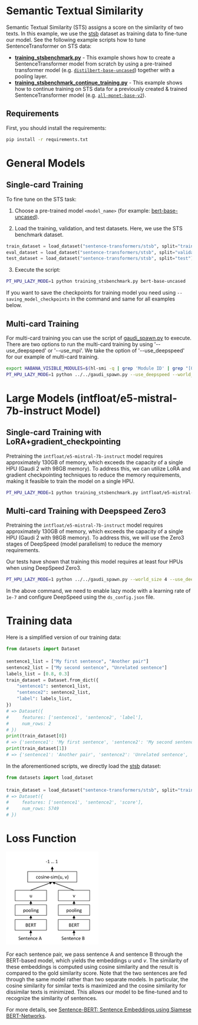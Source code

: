 # Semantic Textual Similarity

Semantic Textual Similarity (STS) assigns a score on the similarity of two texts. In this example, we use the [stsb](https://huggingface.co/datasets/sentence-transformers/stsb) dataset as training data to fine-tune our model. See the following example scripts how to tune SentenceTransformer on STS data:

- **[training_stsbenchmark.py](training_stsbenchmark.py)** - This example shows how to create a SentenceTransformer model from scratch by using a pre-trained transformer model (e.g. [`distilbert-base-uncased`](https://huggingface.co/distilbert/distilbert-base-uncased)) together with a pooling layer.
- **[training_stsbenchmark_continue_training.py](training_stsbenchmark_continue_training.py)** - This example shows how to continue training on STS data for a previously created & trained SentenceTransformer model (e.g. [`all-mpnet-base-v2`](https://huggingface.co/sentence-transformers/all-mpnet-base-v2)).

## Requirements

First, you should install the requirements:
```bash
pip install -r requirements.txt
```

# General Models

## Single-card Training

To fine tune on the STS task:

1. Choose a pre-trained model `<model_name>` (for example: [bert-base-uncased](https://huggingface.co/google-bert/bert-base-uncased)).

2. Load the training, validation, and test datasets. Here, we use the STS benchmark dataset.

```python
train_dataset = load_dataset("sentence-transformers/stsb", split="train")
eval_dataset = load_dataset("sentence-transformers/stsb", split="validation")
test_dataset = load_dataset("sentence-transformers/stsb", split="test")
```

3. Execute the script:

```bash
PT_HPU_LAZY_MODE=1 python training_stsbenchmark.py bert-base-uncased
```
If you want to save the checkpoints for training model you need using `--saving_model_checkpoints` in the command and same for all examples below.

## Multi-card Training

For multi-card training you can use the script of [gaudi_spawn.py](https://github.com/huggingface/optimum-habana/blob/main/examples/gaudi_spawn.py) to execute. There are two options to run the multi-card training by using '--use_deepspeed' or '--use_mpi'. We take the option of '--use_deepspeed' for our example of  multi-card training.

```bash
export HABANA_VISIBLE_MODULES=$(hl-smi -q | grep 'Module ID' | grep "[0-9]" -o | xargs -d '\n' | sed 's/ /,/g')
PT_HPU_LAZY_MODE=1 python ../../gaudi_spawn.py --use_deepspeed --world_size 2 training_stsbenchmark.py bert-base-uncased
```


# Large Models (intfloat/e5-mistral-7b-instruct Model)

## Single-card Training with LoRA+gradient_checkpointing

Pretraining the `intfloat/e5-mistral-7b-instruct` model requires approximately 130GB of memory, which exceeds the capacity of a single HPU (Gaudi 2 with 98GB memory). To address this, we can utilize LoRA and gradient checkpointing techniques to reduce the memory requirements, making it feasible to train the model on a single HPU.

```bash
PT_HPU_LAZY_MODE=1 python training_stsbenchmark.py intfloat/e5-mistral-7b-instruct --peft --lora_target_modules "q_proj" "k_proj" "v_proj"
```

## Multi-card Training with Deepspeed Zero3

Pretraining the `intfloat/e5-mistral-7b-instruct` model requires approximately 130GB of memory, which exceeds the capacity of a single HPU (Gaudi 2 with 98GB memory). To address this, we will use the Zero3 stages of DeepSpeed (model parallelism) to reduce the memory requirements.

Our tests have shown that training this model requires at least four HPUs when using DeepSpeed Zero3.

```bash
PT_HPU_LAZY_MODE=1 python ../../gaudi_spawn.py --world_size 4 --use_deepspeed training_stsbenchmark.py intfloat/e5-mistral-7b-instruct --deepspeed ds_config.json --bf16 --no-use_hpu_graphs_for_training --learning_rate 1e-7
```

In the above command, we need to enable lazy mode with a learning rate of `1e-7` and configure DeepSpeed using the `ds_config.json` file. 

# Training data

Here is a simplified version of our training data:

```python
from datasets import Dataset

sentence1_list = ["My first sentence", "Another pair"]
sentence2_list = ["My second sentence", "Unrelated sentence"]
labels_list = [0.8, 0.3]
train_dataset = Dataset.from_dict({
    "sentence1": sentence1_list,
    "sentence2": sentence2_list,
    "label": labels_list,
})
# => Dataset({
#     features: ['sentence1', 'sentence2', 'label'],
#     num_rows: 2
# })
print(train_dataset[0])
# => {'sentence1': 'My first sentence', 'sentence2': 'My second sentence', 'label': 0.8}
print(train_dataset[1])
# => {'sentence1': 'Another pair', 'sentence2': 'Unrelated sentence', 'label': 0.3}
```

In the aforementioned scripts, we directly load the [stsb](https://huggingface.co/datasets/sentence-transformers/stsb) dataset:

```python
from datasets import load_dataset

train_dataset = load_dataset("sentence-transformers/stsb", split="train")
# => Dataset({
#     features: ['sentence1', 'sentence2', 'score'],
#     num_rows: 5749
# })
```

# Loss Function

<img src="https://raw.githubusercontent.com/UKPLab/sentence-transformers/master/docs/img/SBERT_Siamese_Network.png" alt="SBERT Siamese Network Architecture" width="250"/>

For each sentence pair, we pass sentence A and sentence B through the BERT-based model, which yields the embeddings _u_ und _v_. The similarity of these embeddings is computed using cosine similarity and the result is compared to the gold similarity score. Note that the two sentences are fed through the same model rather than two separate models. In particular, the cosine similarity for similar texts is maximized and the cosine similarity for dissimilar texts is minimized. This allows our model to be fine-tuned and to recognize the similarity of sentences.

For more details, see [Sentence-BERT: Sentence Embeddings using Siamese BERT-Networks](https://arxiv.org/abs/1908.10084).


